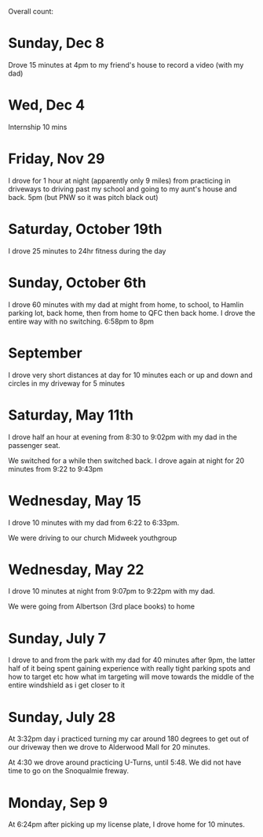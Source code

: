 Overall count: 
#
# Sunday, Dec 8
Drove 15 minutes at 4pm to my friend's house to record a video (with my dad)
# Wed, Dec 4
Internship 10 mins
# Friday, Nov 29
I drove for 1 hour at night (apparently only 9 miles) from practicing in driveways to driving past my school and going to my aunt's house and back.
5pm (but PNW so it was pitch black out)
# Saturday, October 19th
I drove 25 minutes to 24hr fitness during the day
# Sunday, October 6th
I drove 60 minutes with my dad at might from home, to school, to Hamlin parking lot, back home, then from home to QFC then back home. 
I drove the entire way with no switching. 
6:58pm to 8pm
# September
I drove very short distances at day for 10 minutes each or up and down and circles in my driveway for 5 minutes
# Saturday, May 11th
I drove half an hour at evening from 8:30 to 9:02pm with my dad in the passenger seat.

We switched for a while then switched back. 
I drove again at night for 20 minutes from 9:22 to 9:43pm

# Wednesday, May 15
I drove 10 minutes with my dad from 6:22 to 6:33pm.

We were driving to our church Midweek youthgroup

# Wednesday, May 22
I drove 10 minutes at night from 9:07pm to 9:22pm with my dad. 

We were going from Albertson (3rd place books) to home

# Sunday, July 7
I drove to and from the park with my dad for 40 minutes after 9pm, the latter half of it being spent gaining experience with really tight parking spots and how to target etc how what im targeting will move towards the middle of the entire windshield as i get closer to it

# Sunday, July 28
At 3:32pm day i practiced turning my car around 180 degrees to get out of our driveway then we drove to Alderwood Mall for 20 minutes.

At 4:30 we drove around practicing U-Turns, until 5:48. We did not have time to go on the Snoqualmie freway.

# Monday, Sep 9
At 6:24pm after picking up my license plate, I drove home for 10 minutes.